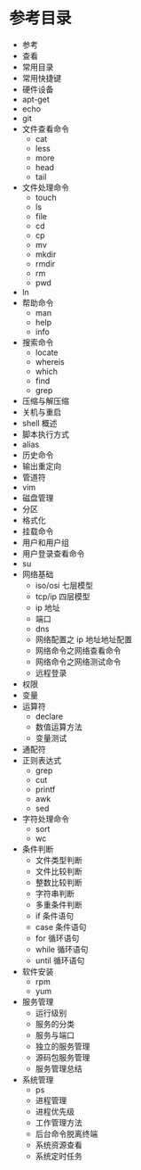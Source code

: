 # 参考目录
- 参考
- 查看
- 常用目录
- 常用快捷键
- 硬件设备
- apt-get
- echo
- git
- 文件查看命令
  - cat
  - less
  - more
  - head
  - tail
- 文件处理命令
  - touch
  - ls
  - file
  - cd
  - cp
  - mv
  - mkdir
  - rmdir
  - rm
  - pwd
- ln
- 帮助命令
  - man
  - help
  - info
- 搜索命令
  - locate
  - whereis
  - which
  - find
  - grep
- 压缩与解压缩
- 关机与重启
- shell 概述
- 脚本执行方式
- alias
- 历史命令
- 输出重定向
- 管道符
- vim
- 磁盘管理
- 分区
- 格式化
- 挂载命令
- 用户和用户组
- 用户登录查看命令
- su
- 网络基础
  - iso/osi 七层模型
  - tcp/ip 四层模型
  - ip 地址
  - 端口
  - dns
  - 网络配置之 ip 地址地址配置
  - 网络命令之网络查看命令
  - 网络命令之网络测试命令
  - 远程登录
- 权限
- 变量
- 运算符
  - declare
  - 数值运算方法
  - 变量测试
- 通配符
- 正则表达式
  - grep
  - cut
  - printf
  - awk
  - sed
- 字符处理命令
  - sort
  - wc
- 条件判断
  - 文件类型判断
  - 文件比较判断
  - 整数比较判断
  - 字符串判断
  - 多重条件判断
  - if 条件语句
  - case 条件语句
  - for 循环语句
  - while 循环语句
  - until 循环语句
- 软件安装
  - rpm
  - yum
- 服务管理
  - 运行级别
  - 服务的分类
  - 服务与端口
  - 独立的服务管理
  - 源码包服务管理
  - 服务管理总结
- 系统管理
  - ps
  - 进程管理
  - 进程优先级
  - 工作管理方法
  - 后台命令脱离终端
  - 系统资源查看
  - 系统定时任务
